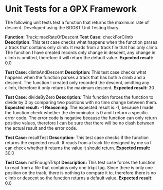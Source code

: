 # Unit Tests for a GPX Framework

The following unit tests test a function that returns the maximum rate of descent.
Developed using the BOOST Unit Testing libary.

**Function:** Track::maxRateOfDescent
**Test Case:** checkForClimb
**Description:** This test case checks what happens when the function parses a track that contains only
climb. It reads from a track file that has only climb. The function I have created records only
change in descent, any change in climb is omitted, therefore it will return the default value.
**Expected result:** 0.0

**Test Case:** climbAndDescent
**Description:** This test case checks what happens when the function parses a track that has both a
climb and a descent. The function I created only recorded the descent, omitting any climb, therefore
it only returns the maximum descent.
**Expected result:** 30

**Test Case:** divideByZero
**Description:** This function forces the function to divide by 0 by comparing two positions with no
time change between them.
**Expected result:** -1
**Reasoning:** The expected result is -1, because I made the function check whether the denominator
is 0 and I return a specific error code. The error code is negative because the function can only
return positive values, therefore I can be sure that there will be no clash between the actual result
and the error code.

**Test Case:** resultTest
**Description:** This test case checks if the function returns the expected result. It reads from a track
file designed by me so I can check whether it returns the value it should return.
**Expected result:** 30.0

**Test Case:** notEnoughTrkpt
**Description:** This test case forces the function to read from a file that contains only one trkpt tag.
Since there is only one position on the track, there is nothing to compare it to, therefore there is no
climb or descent so the function returns a default value.
**Expected result:** 0.0
